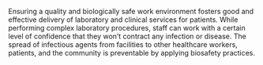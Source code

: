Ensuring a quality and biologically safe work environment fosters good and effective delivery of laboratory and clinical services for patients. While performing complex laboratory procedures, staff can work with a certain level of confidence that they won’t contract any infection or disease. The spread of infectious agents from facilities to other healthcare workers, patients, and the community is preventable by applying biosafety practices.
